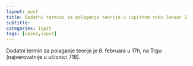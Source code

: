 ```yaml
---
layout: post
title: Dodatni termini za polaganje teorije u ispitnom roku Januar 2
subtitle: 
categories: Ispit 
tags: [vazno,ispit]
---
```


Dodatni termin za polaganje teorije je 8. februara u 17h, na Trgu (najverovatnije u učionici 718). 

